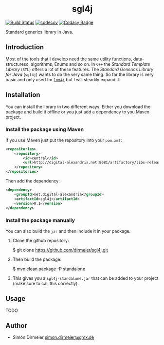 <h1 align="center"> sgl4j </h1>

[![Build Status](https://travis-ci.org/dirmeier/sgl4j.svg?branch=master)](https://travis-ci.org/dirmeier/sgl4j.svg?branch=master)
[![codecov](https://codecov.io/gh/dirmeier/sgl4j/branch/master/graph/badge.svg)](https://codecov.io/gh/dirmeier/sgl4j)
[![Codacy Badge](https://api.codacy.com/project/badge/Grade/28c9723c26b04237b94895f035dc5b32)](https://www.codacy.com/app/simon-dirmeier/sgl4j?utm_source=github.com&amp;utm_medium=referral&amp;utm_content=dirmeier/sgl4j&amp;utm_campaign=Badge_Grade)

Standard generics library in Java.

## Introduction

Most of the tools that I develop need the same utility functions, data-structuresc, algorithms, Enums and so on. In ```C++``` the *Standard Template Library* (```STL```) offers a lot of these features. The *Standard Generics Library for Java* (```sgl4j```) wants to do the very same thing. So far the library is very basic and only used for [```lvm4j```](https://github.com/dirmeier/lvm4j) but I will steadily expand it.

## Installation
 
You can install the library in two different ways. Either you download the package and build it offline or you just add a dependency to you Maven project.

### Install the package using Maven

If you use Maven just put the repository into your ```pom.xml```:
```xml
<repositories>
    <repository>
        <id>central</id>
        <url>http://digital-alexandria.net:8081/artifactory/libs-release</url>
    </repository>
</repositories>
```

Then add the dependency:
```xml
<dependency>
    <groupId>net.digital-alexandria</groupId>
    <artifactId>sgl4j</artifactId>
    <version>0.1</version>
</dependency>
```

### Install the package manually

You can also build the <code>jar</code> and then include it in your package.

1) Clone the github repository:

    $ git clone https://github.com/dirmeier/sgl4j.git

2) Then build the package:
 
    $ mvn clean package -P standalone

3) This gives you a <code>sgl4j-standalone.jar</code> that can be added to your project (make sure to call this correctly).

## Usage

TODO

## Author

* Simon Dirmeier <a href="mailto:simon.dirmeier@gmx.de">simon.dirmeier@gmx.de</a>
